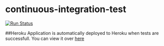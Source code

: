# continuous-integration-test

[![Run Status](https://api.shippable.com/projects/58811119eda6bc0f00831c65/badge?branch=master)](https://app.shippable.com/projects/58811119eda6bc0f00831c65)



##Heroku
Application is automatically deployed to Heroku when tests are successfull. You can view it over [here](http://fierce-beyond-29546.herokuapp.com)
